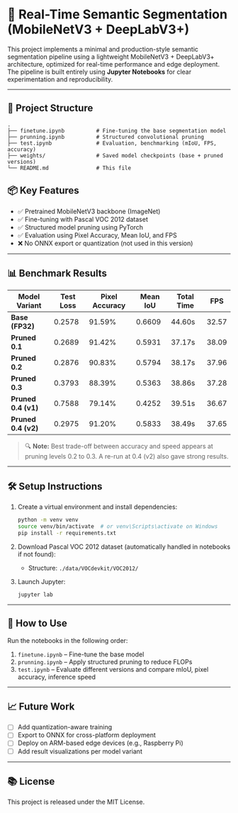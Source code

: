 # 🧠 Real-Time Semantic Segmentation (MobileNetV3 + DeepLabV3+)

This project implements a minimal and production-style semantic segmentation pipeline using a lightweight MobileNetV3 + DeepLabV3+ architecture, optimized for real-time performance and edge deployment. The pipeline is built entirely using **Jupyter Notebooks** for clear experimentation and reproducibility.

---

## 📁 Project Structure

```plaintext
.
├── finetune.ipynb          # Fine-tuning the base segmentation model
├── prunning.ipynb          # Structured convolutional pruning
├── test.ipynb              # Evaluation, benchmarking (mIoU, FPS, accuracy)
├── weights/                # Saved model checkpoints (base + pruned versions)
└── README.md               # This file

```
## 📦 Key Features

- ✅ Pretrained MobileNetV3 backbone (ImageNet)
- ✅ Fine-tuning with Pascal VOC 2012 dataset
- ✅ Structured model pruning using PyTorch
- ✅ Evaluation using Pixel Accuracy, Mean IoU, and FPS
- ❌ No ONNX export or quantization (not used in this version)

---

## 📊 Benchmark Results

| Model Variant          | Test Loss | Pixel Accuracy | Mean IoU | Total Time | FPS   |
|------------------------|-----------|----------------|----------|------------|-------|
| **Base (FP32)**        | 0.2578    | 91.59%         | 0.6609   | 44.60s     | 32.57 |
| **Pruned 0.1**         | 0.2689    | 91.42%         | 0.5931   | 37.17s     | 38.09 |
| **Pruned 0.2**         | 0.2876    | 90.83%         | 0.5794   | 38.17s     | 37.96 |
| **Pruned 0.3**         | 0.3793    | 88.39%         | 0.5363   | 38.86s     | 37.28 |
| **Pruned 0.4 (v1)**    | 0.7588    | 79.14%         | 0.4252   | 39.51s     | 36.67 |
| **Pruned 0.4 (v2)**    | 0.2975    | 91.20%         | 0.5833   | 38.49s     | 37.65 |

> 🔍 **Note:** Best trade-off between accuracy and speed appears at pruning levels 0.2 to 0.3. A re-run at 0.4 (v2) also gave strong results.

---

## 🛠️ Setup Instructions

1. Create a virtual environment and install dependencies:
   ```bash
   python -m venv venv
   source venv/bin/activate  # or venv\Scripts\activate on Windows
   pip install -r requirements.txt
   ```

2. Download Pascal VOC 2012 dataset (automatically handled in notebooks if not found):
   - Structure: `./data/VOCdevkit/VOC2012/`

3. Launch Jupyter:
   ```bash
   jupyter lab
   ```

---

## 📌 How to Use

Run the notebooks in the following order:

1. `finetune.ipynb` – Fine-tune the base model
2. `prunning.ipynb` – Apply structured pruning to reduce FLOPs
3. `test.ipynb` – Evaluate different versions and compare mIoU, pixel accuracy, inference speed

---

## 📈 Future Work

- [ ] Add quantization-aware training
- [ ] Export to ONNX for cross-platform deployment
- [ ] Deploy on ARM-based edge devices (e.g., Raspberry Pi)
- [ ] Add result visualizations per model variant

---

## 📚 License

This project is released under the MIT License.
```

